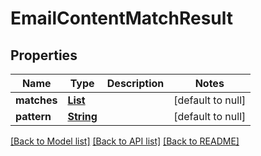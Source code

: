 # EmailContentMatchResult
## Properties

Name | Type | Description | Notes
------------ | ------------- | ------------- | -------------
**matches** | [**List**](string) |  | [default to null]
**pattern** | [**String**](string) |  | [default to null]

[[Back to Model list]](../README#documentation-for-models) [[Back to API list]](../README#documentation-for-api-endpoints) [[Back to README]](../README)

